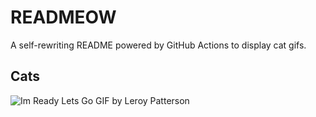 # READMEOW

A self-rewriting README powered by GitHub Actions to display cat gifs.

## Cats

![Im Ready Lets Go GIF by Leroy Patterson](https://media4.giphy.com/media/CjmvTCZf2U3p09Cn0h/200.gif?cid=9acd02daopyexzer6led1xw7luqyjjbbfgp36zmpsj70blcb&ep=v1_gifs_search&rid=200.gif&ct=g)
